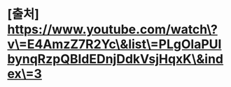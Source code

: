 # [출처] https://www.youtube.com/watch\?v\=E4AmzZ7R2Yc\&list\=PLgOlaPUIbynqRzpQBIdEDnjDdkVsjHqxK\&index\=3
